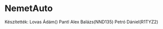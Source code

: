 # NemetAuto
Készítették: Lovas Ádám()
              Pantl Alex Balázs(NND135)
              Petró Dániel(R1TYZ2)
